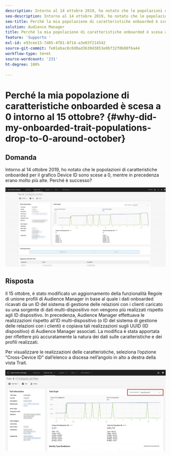 ```yaml
---
description: Intorno al 14 ottobre 2019, ho notato che le popolazioni di caratteristiche onboarded per il grafico Device ID sono scese a 0, mentre in precedenza erano molto più alte.
seo-description: Intorno al 14 ottobre 2019, ho notato che le popolazioni di caratteristiche onboarded per il grafico Device ID sono scese a 0, mentre in precedenza erano molto più alte.
seo-title: Perché la mia popolazione di caratteristiche onboarded è scesa a 0 intorno al 15 ottobre?
solution: Audience Manager
title: Perché la mia popolazione di caratteristiche onboarded è scesa a 0 intorno al 15 ottobre?
feature: 'Supporto '
exl-id: e93cee15-7d05-4f81-8f14-a3e03f214542
source-git-commit: fe01ebac8c0d0ad3630d3853e0bf32f0b00f6a44
workflow-type: tm+mt
source-wordcount: '231'
ht-degree: 100%

---
```


# Perché la mia popolazione di caratteristiche onboarded è scesa a 0 intorno al 15 ottobre? {#why-did-my-onboarded-trait-populations-drop-to-0-around-october}

## Domanda

Intorno al 14 ottobre 2019, ho notato che le popolazioni di caratteristiche onboarded per il grafico Device ID sono scese a 0, mentre in precedenza erano molto più alte. Perché è successo?

![Immagine del calo di Device ID](assets/device_id_populationdrop.png)

## Risposta

Il 15 ottobre, è stato modificato un aggiornamento della funzionalità Regole di unione profili di Audience Manager in base al quale i dati onboarded ricavati da un ID del sistema di gestione delle relazioni con i clienti caricato su una sorgente di dati multi-dispositivo non vengono più realizzati rispetto agli ID dispositivo.  In precedenza, Audience Manager effettuava le realizzazioni rispetto all’ID multi-dispositivo (o ID del sistema di gestione delle relazioni con i clienti) e copiava tali realizzazioni sugli UUID (ID dispositivo) di Audience Manager associati.  La modifica è stata apportata per riflettere più accuratamente la natura dei dati sulle caratteristiche e dei profili realizzati.

Per visualizzare le realizzazioni delle caratteristiche, seleziona l’opzione “Cross-Device ID” dall’elenco a discesa nell’angolo in alto a destra della vista Trait.

![Visualizzare le realizzazioni per ID multi-dispositivo](assets/deviceid-crossdevice.png)
